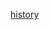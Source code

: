 [history](https://sungalex.github.io/ai/ai&qa/%EC%9E%90%EC%97%B0%EC%96%B4%EC%B2%98%EB%A6%AC/2020/05/18/Study6-NLP-DeepLearning-RNN-BERT.html)